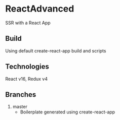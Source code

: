 # ReactAdvanced

SSR with a React App

## Build

Using default create-react-app build and scripts

## Technologies

React v16, Redux v4

## Branches

1. master
    * Boilerplate generated using create-react-app



